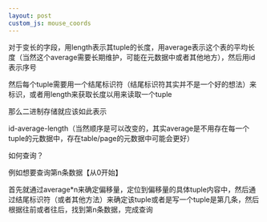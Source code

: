 ```yaml
---
layout: post
custom_js: mouse_coords
---
```

对于变长的字段，用length表示其tuple的长度，用average表示这个表的平均长度（当然这个average需要长期维护，可能在元数据中或者其他地方），然后用id表示序号

然后每个tuple需要用一个结尾标识符（结尾标识符其实并不是一个好的想法）来标识，或者用length来获取长度以用来读取一个tuple

那么二进制存储就应该如此表示

id-average-length（当然顺序是可以改变的，其实average是不用存在每一个tuple的元数据中，存在table/page的元数据中可能会更好）



如何查询？

例如想要查询第n条数据【从0开始】

首先就通过average*n来确定偏移量，定位到偏移量的具体tuple内容中，然后通过结尾标识符（或者其他方法）来确定该tuple或者是写一个tuple是第几条，然后根据往前或者往后，找到第n条数据，完成查询

